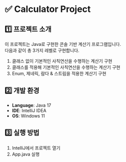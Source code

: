 # ✅ Calculator Project

## 1️⃣ 프로젝트 소개

이 프로젝트는 Java로 구현한 콘솔 기반 계산기 프로그램입니다.</br>
다음과 같이 총 3가지 레벨로 구현합니다.

1. 클래스 없이 기본적인 사칙연산을 수행하는 계산기 구현
2. 클래스를 적용해 기본적인 사칙연산을 수행하는 계산기 구현
3. Enum, 제네릭, 람다 & 스트림을 적용한 계산기 구현

## 2️⃣ 개발 환경

- **Language**: Java 17
- **IDE**: IntelliJ IDEA
- **OS**: Windows 11

## 3️⃣ 실행 방법

1. IntelliJ에서 프로젝트 열기
2. App.java 실행